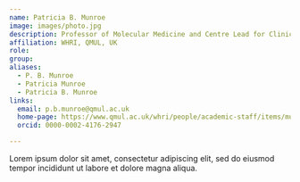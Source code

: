 ```yaml
---
name: Patricia B. Munroe
image: images/photo.jpg
description: Professor of Molecular Medicine and Centre Lead for Clinical Pharmacology and Precision Medicine
affiliation: WHRI, QMUL, UK
role:
group:
aliases:
  - P. B. Munroe
  - Patricia Munroe
  - Patricia B. Munroe
links:
  email: p.b.munroe@qmul.ac.uk
  home-page: https://www.qmul.ac.uk/whri/people/academic-staff/items/munroepatricia.html
  orcid: 0000-0002-4176-2947

---
```


Lorem ipsum dolor sit amet, consectetur adipiscing elit, sed do eiusmod tempor incididunt ut labore et dolore magna aliqua.
